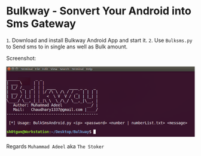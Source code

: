 # Bulkway - Sonvert Your Android into Sms Gateway


`1`. Download and install Bulkway Android App and start it.
`2`. Use `Bulksms.py` to Send sms to in single ans well as Bulk amount.

Screenshot:

![Bulkway](image.png)


Regards
`Muhammad Adeel` aka `The Stoker`
